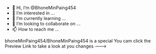 - 👋 Hi, I’m @BhoneMinPaing454
- 👀 I’m interested in ...
- 🌱 I’m currently learning ...
- 💞️ I’m looking to collaborate on ...
- 📫 How to reach me ...

<!---
BhoneMinPaing454/BhoneMinPaing454 is a ✨ special ✨ repository because its `README.md` (this file) appears on your GitHub profile.
You can click the Preview link to take a look at your changes.
--->
bhoneMinPaing454/BhoneMinPaing454 is a special
You cam click the Preview Link to take a look at you changes
--->


